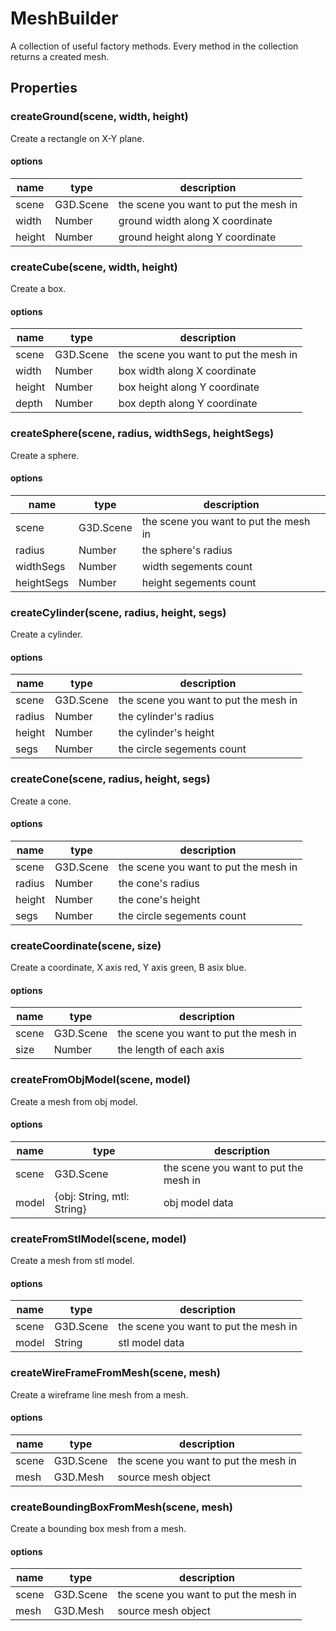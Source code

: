 # MeshBuilder

A collection of useful factory methods. Every method in the collection returns a created mesh.

## Properties

### createGround(scene, width, height)

Create a rectangle on X-Y plane.

#### options

| name   | type      | description                           |
| ------ | --------- | ------------------------------------- |
| scene  | G3D.Scene | the scene you want to put the mesh in |
| width  | Number    | ground width along X coordinate       |
| height | Number    | ground height along Y coordinate      |

### createCube(scene, width, height)

Create a box.

#### options

| name   | type      | description                           |
| ------ | --------- | ------------------------------------- |
| scene  | G3D.Scene | the scene you want to put the mesh in |
| width  | Number    | box width along X coordinate          |
| height | Number    | box height along Y coordinate         |
| depth  | Number    | box depth along Y coordinate          |

### createSphere(scene, radius, widthSegs, heightSegs)

Create a sphere.

#### options

| name       | type      | description                           |
| ---------- | --------- | ------------------------------------- |
| scene      | G3D.Scene | the scene you want to put the mesh in |
| radius     | Number    | the sphere's radius                   |
| widthSegs  | Number    | width segements count                 |
| heightSegs | Number    | height segements count                |

### createCylinder(scene, radius, height, segs)

Create a cylinder.

#### options

| name   | type      | description                           |
| ------ | --------- | ------------------------------------- |
| scene  | G3D.Scene | the scene you want to put the mesh in |
| radius | Number    | the cylinder's radius                 |
| height | Number    | the cylinder's height                 |
| segs   | Number    | the circle segements count            |

### createCone(scene, radius, height, segs)

Create a cone.

#### options

| name   | type      | description                           |
| ------ | --------- | ------------------------------------- |
| scene  | G3D.Scene | the scene you want to put the mesh in |
| radius | Number    | the cone's radius                     |
| height | Number    | the cone's height                     |
| segs   | Number    | the circle segements count            |

### createCoordinate(scene, size)

Create a coordinate, X axis red, Y axis green, B asix blue.

#### options

| name  | type      | description                           |
| ----- | --------- | ------------------------------------- |
| scene | G3D.Scene | the scene you want to put the mesh in |
| size  | Number    | the length of each axis               |

### createFromObjModel(scene, model)

Create a mesh from obj model.

#### options

| name  | type                       | description                           |
| ----- | -------------------------- | ------------------------------------- |
| scene | G3D.Scene                  | the scene you want to put the mesh in |
| model | {obj: String, mtl: String} | obj model data                        |

### createFromStlModel(scene, model)

Create a mesh from stl model.

#### options

| name  | type      | description                           |
| ----- | --------- | ------------------------------------- |
| scene | G3D.Scene | the scene you want to put the mesh in |
| model | String    | stl model data                        |

### createWireFrameFromMesh(scene, mesh)

Create a wireframe line mesh from a mesh.

#### options

| name  | type      | description                           |
| ----- | --------- | ------------------------------------- |
| scene | G3D.Scene | the scene you want to put the mesh in |
| mesh  | G3D.Mesh  | source mesh object                    |

### createBoundingBoxFromMesh(scene, mesh)

Create a bounding box mesh from a mesh.

#### options

| name  | type      | description                           |
| ----- | --------- | ------------------------------------- |
| scene | G3D.Scene | the scene you want to put the mesh in |
| mesh  | G3D.Mesh  | source mesh object                    |
